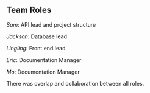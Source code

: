 ## Team Roles
*Sam*: API lead and project structure

*Jackson*: Database lead

*Lingling*: Front end lead

*Eric*: Documentation Manager

*Mo*: Documentation Manager

There was overlap and collaboration between all roles.